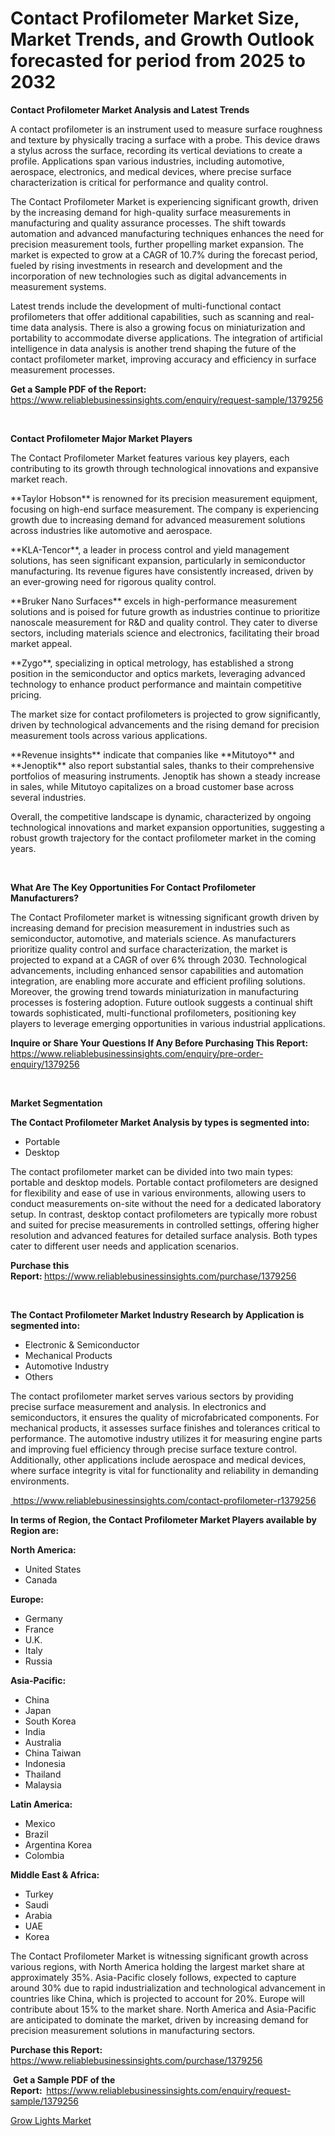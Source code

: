 <p><h1>Contact Profilometer Market Size, Market Trends, and Growth Outlook forecasted for period from 2025 to 2032</h1></p><p><strong>Contact Profilometer Market Analysis and Latest Trends</strong></p>
<p><p>A contact profilometer is an instrument used to measure surface roughness and texture by physically tracing a surface with a probe. This device draws a stylus across the surface, recording its vertical deviations to create a profile. Applications span various industries, including automotive, aerospace, electronics, and medical devices, where precise surface characterization is critical for performance and quality control.</p><p>The Contact Profilometer Market is experiencing significant growth, driven by the increasing demand for high-quality surface measurements in manufacturing and quality assurance processes. The shift towards automation and advanced manufacturing techniques enhances the need for precision measurement tools, further propelling market expansion. The market is expected to grow at a CAGR of 10.7% during the forecast period, fueled by rising investments in research and development and the incorporation of new technologies such as digital advancements in measurement systems.</p><p>Latest trends include the development of multi-functional contact profilometers that offer additional capabilities, such as scanning and real-time data analysis. There is also a growing focus on miniaturization and portability to accommodate diverse applications. The integration of artificial intelligence in data analysis is another trend shaping the future of the contact profilometer market, improving accuracy and efficiency in surface measurement processes.</p></p>
<p><strong>Get a Sample PDF of the Report:&nbsp;</strong> <a href="https://www.reliablebusinessinsights.com/enquiry/request-sample/1379256?utm_campaign=2478&utm_medium=2&utm_source=Github&utm_content=ia&utm_term=18022025&utm_id=contact-profilometer">https://www.reliablebusinessinsights.com/enquiry/request-sample/1379256</a></p>
<p>&nbsp;</p>
<p><strong>Contact Profilometer Major Market Players</strong></p>
<p><p>The Contact Profilometer Market features various key players, each contributing to its growth through technological innovations and expansive market reach. </p><p>**Taylor Hobson** is renowned for its precision measurement equipment, focusing on high-end surface measurement. The company is experiencing growth due to increasing demand for advanced measurement solutions across industries like automotive and aerospace.</p><p>**KLA-Tencor**, a leader in process control and yield management solutions, has seen significant expansion, particularly in semiconductor manufacturing. Its revenue figures have consistently increased, driven by an ever-growing need for rigorous quality control.</p><p>**Bruker Nano Surfaces** excels in high-performance measurement solutions and is poised for future growth as industries continue to prioritize nanoscale measurement for R&D and quality control. They cater to diverse sectors, including materials science and electronics, facilitating their broad market appeal.</p><p>**Zygo**, specializing in optical metrology, has established a strong position in the semiconductor and optics markets, leveraging advanced technology to enhance product performance and maintain competitive pricing. </p><p>The market size for contact profilometers is projected to grow significantly, driven by technological advancements and the rising demand for precision measurement tools across various applications. </p><p>**Revenue insights** indicate that companies like **Mitutoyo** and **Jenoptik** also report substantial sales, thanks to their comprehensive portfolios of measuring instruments. Jenoptik has shown a steady increase in sales, while Mitutoyo capitalizes on a broad customer base across several industries. </p><p>Overall, the competitive landscape is dynamic, characterized by ongoing technological innovations and market expansion opportunities, suggesting a robust growth trajectory for the contact profilometer market in the coming years.</p></p>
<p>&nbsp;</p>
<p><strong>What Are The Key Opportunities For Contact Profilometer Manufacturers?</strong></p>
<p><p>The Contact Profilometer market is witnessing significant growth driven by increasing demand for precision measurement in industries such as semiconductor, automotive, and materials science. As manufacturers prioritize quality control and surface characterization, the market is projected to expand at a CAGR of over 6% through 2030. Technological advancements, including enhanced sensor capabilities and automation integration, are enabling more accurate and efficient profiling solutions. Moreover, the growing trend towards miniaturization in manufacturing processes is fostering adoption. Future outlook suggests a continual shift towards sophisticated, multi-functional profilometers, positioning key players to leverage emerging opportunities in various industrial applications.</p></p>
<p><strong>Inquire or Share Your Questions If Any Before Purchasing This Report:</strong> <a href="https://www.reliablebusinessinsights.com/enquiry/pre-order-enquiry/1379256?utm_campaign=2478&utm_medium=2&utm_source=Github&utm_content=ia&utm_term=18022025&utm_id=contact-profilometer">https://www.reliablebusinessinsights.com/enquiry/pre-order-enquiry/1379256</a></p>
<p>&nbsp;</p>
<p><strong>Market Segmentation</strong></p>
<p><strong>The Contact Profilometer Market Analysis by types is segmented into:</strong></p>
<p><ul><li>Portable</li><li>Desktop</li></ul></p>
<p><p>The contact profilometer market can be divided into two main types: portable and desktop models. Portable contact profilometers are designed for flexibility and ease of use in various environments, allowing users to conduct measurements on-site without the need for a dedicated laboratory setup. In contrast, desktop contact profilometers are typically more robust and suited for precise measurements in controlled settings, offering higher resolution and advanced features for detailed surface analysis. Both types cater to different user needs and application scenarios.</p></p>
<p><strong>Purchase this Report:&nbsp;</strong><a href="https://www.reliablebusinessinsights.com/purchase/1379256?utm_campaign=2478&utm_medium=2&utm_source=Github&utm_content=ia&utm_term=18022025&utm_id=contact-profilometer">https://www.reliablebusinessinsights.com/purchase/1379256</a></p>
<p>&nbsp;</p>
<p><strong>The Contact Profilometer Market Industry Research by Application is segmented into:</strong></p>
<p><ul><li>Electronic & Semiconductor</li><li>Mechanical Products</li><li>Automotive Industry</li><li>Others</li></ul></p>
<p><p>The contact profilometer market serves various sectors by providing precise surface measurement and analysis. In electronics and semiconductors, it ensures the quality of microfabricated components. For mechanical products, it assesses surface finishes and tolerances critical to performance. The automotive industry utilizes it for measuring engine parts and improving fuel efficiency through precise surface texture control. Additionally, other applications include aerospace and medical devices, where surface integrity is vital for functionality and reliability in demanding environments.</p></p>
<p><a href="https://www.reliablebusinessinsights.com/contact-profilometer-r1379256?utm_campaign=2478&utm_medium=2&utm_source=Github&utm_content=ia&utm_term=18022025&utm_id=contact-profilometer">&nbsp;https://www.reliablebusinessinsights.com/contact-profilometer-r1379256</a></p>
<p><strong>In terms of Region, the Contact Profilometer Market Players available by Region are:</strong></p>
<p>
    <p> <strong> North America: </strong>
        <ul>
            <li>United States</li>
            <li>Canada</li>
        </ul>
        </p> 
    <p> <strong> Europe: </strong>
        <ul>
            <li>Germany</li>
            <li>France</li>
            <li>U.K.</li>
            <li>Italy</li>
            <li>Russia</li>
        </ul>
        </p> 
    <p> <strong> Asia-Pacific: </strong>
        <ul>
            <li>China</li>
            <li>Japan</li>
            <li>South Korea</li>
            <li>India</li>
            <li>Australia</li>
            <li>China Taiwan</li>
            <li>Indonesia</li>
            <li>Thailand</li>
            <li>Malaysia</li>
        </ul>
        </p> 
    <p> <strong> Latin America: </strong>
        <ul>
            <li>Mexico</li>
            <li>Brazil</li>
            <li>Argentina Korea</li>
            <li>Colombia</li>
        </ul>
        </p> 
    <p> <strong> Middle East & Africa: </strong>
        <ul>
            <li>Turkey</li>
            <li>Saudi</li>
            <li>Arabia</li>
            <li>UAE</li>
            <li>Korea</li>
        </ul>
    </p>
    </p>
<p><p>The Contact Profilometer Market is witnessing significant growth across various regions, with North America holding the largest market share at approximately 35%. Asia-Pacific closely follows, expected to capture around 30% due to rapid industrialization and technological advancement in countries like China, which is projected to account for 20%. Europe will contribute about 15% to the market share. North America and Asia-Pacific are anticipated to dominate the market, driven by increasing demand for precision measurement solutions in manufacturing sectors.</p></p>
<p><strong>Purchase this Report: </strong><a href="https://www.reliablebusinessinsights.com/purchase/1379256?utm_campaign=2478&utm_medium=2&utm_source=Github&utm_content=ia&utm_term=18022025&utm_id=contact-profilometer">https://www.reliablebusinessinsights.com/purchase/1379256</a></p>
<p>&nbsp;<strong>Get a Sample PDF of the Report:&nbsp;&nbsp;</strong><a href="https://www.reliablebusinessinsights.com/enquiry/request-sample/1379256?utm_campaign=2478&utm_medium=2&utm_source=Github&utm_content=ia&utm_term=18022025&utm_id=contact-profilometer">https://www.reliablebusinessinsights.com/enquiry/request-sample/1379256</a></p>
<p><strong></strong></p>
<p><p><a href="https://github.com/jaquelynhasenaue8/Market-Research-Report-List-1/blob/main/grow-lights-market.md?utm_campaign=2478&utm_medium=2&utm_source=Github&utm_content=ia&utm_term=18022025&utm_id=contact-profilometer">Grow Lights Market</a></p></p>